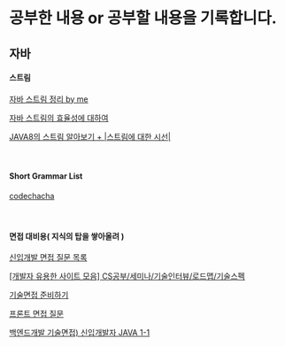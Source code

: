 # 공부한 내용 or 공부할 내용을 기록합니다.

## 자바

#### 스트림
[자바 스트림 정리 by me](https://github.com/Soohyuk-Park/studying/blob/main/2207/220717study.md)

[자바 스트림의 효율성에 대하여](https://jypthemiracle.medium.com/java-stream-api%EB%8A%94-%EC%99%9C-for-loop%EB%B3%B4%EB%8B%A4-%EB%8A%90%EB%A6%B4%EA%B9%8C-50dec4b9974b)

[JAVA8의 스트림 알아보기 + |스트림에 대한 시선|](https://velog.io/@adam2/JAVA8%EC%9D%98-%EC%8A%A4%ED%8A%B8%EB%A6%BC-%EC%95%8C%EC%95%84%EB%B3%B4%EA%B8%B0)
</br>
</br>
</br>


#### Short Grammar List
[codechacha](https://codechacha.com/ko)
</br>
</br>
</br>


#### 면접 대비용( 지식의 탑을 쌓아올려 )
[신입개발 면접 질문 목록](https://gyoogle.dev/blog/)

[[개발자 유용한 사이트 모음] CS공부/세미나/기술인터뷰/로드맵/기술스펙](https://velog.io/@dabin/%EA%B0%9C%EB%B0%9C%EC%9E%90-%EC%9C%A0%EC%9A%A9%ED%95%9C-%EC%82%AC%EC%9D%B4%ED%8A%B8-%EB%AA%A8%EC%9D%8C-CS%EA%B3%B5%EB%B6%80%EC%84%B8%EB%AF%B8%EB%82%98%EA%B8%B0%EC%88%A0%EC%9D%B8%ED%84%B0%EB%B7%B0%EB%A1%9C%EB%93%9C%EB%A7%B5%EA%B8%B0%EC%88%A0%EC%8A%A4%ED%8E%99)

[기술면접 준비하기](https://velog.io/@hygoogi/%EA%B8%B0%EC%88%A0%EB%A9%B4%EC%A0%91-%EC%A4%80%EB%B9%84%ED%95%98%EA%B8%B0)

[프론트 면접 질문](https://velog.io/@chris/front-end-interview-handbook-html)

[백엔드개발 기술면접) 신입개발자 JAVA 1-1](https://it-learn.tistory.com/m/82)